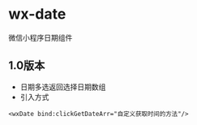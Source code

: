 # wx-date
微信小程序日期组件
## 1.0版本
- 日期多选返回选择日期数组
- 引入方式
```
<wxDate bind:clickGetDateArr="自定义获取时间的方法"/>
```
